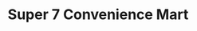 ---
title: "Super 7 Convenience Mart"
url: /lynbrook/super-7-convenience-mart/
shop: convenience
---